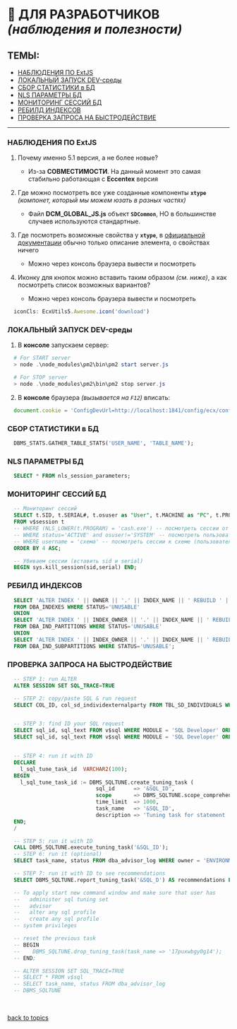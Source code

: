 # 🙏 ДЛЯ РАЗРАБОТЧИКОВ _(наблюдения и полезности)_

## ТЕМЫ:
* [НАБЛЮДЕНИЯ ПО ExtJS](https://github.com/CrappyCodeMaker/ECCENTEX-KNOWLEGE/blob/main/Content/13%20For%20developers/LifeHacks.md#%D0%BD%D0%B0%D0%B1%D0%BB%D1%8E%D0%B4%D0%B5%D0%BD%D0%B8%D1%8F-%D0%BF%D0%BE-extjs)
* [ЛОКАЛЬНЫЙ ЗАПУСК DEV-среды](https://github.com/CrappyCodeMaker/ECCENTEX-KNOWLEGE/blob/main/Content/13%20For%20developers/LifeHacks.md#%D0%BB%D0%BE%D0%BA%D0%B0%D0%BB%D1%8C%D0%BD%D1%8B%D0%B9-%D0%B7%D0%B0%D0%BF%D1%83%D1%81%D0%BA-dev-%D1%81%D1%80%D0%B5%D0%B4%D1%8B)
* [СБОР СТАТИСТИКИ в БД](https://github.com/CrappyCodeMaker/ECCENTEX-KNOWLEGE/blob/main/Content/13%20For%20developers/LifeHacks.md#%D1%81%D0%B1%D0%BE%D1%80-%D1%81%D1%82%D0%B0%D1%82%D0%B8%D1%81%D1%82%D0%B8%D0%BA%D0%B8-%D0%B2-%D0%B1%D0%B4)
* [NLS ПАРАМЕТРЫ БД](https://github.com/CrappyCodeMaker/ECCENTEX-KNOWLEGE/blob/main/Content/13%20For%20developers/LifeHacks.md#nls-%D0%BF%D0%B0%D1%80%D0%B0%D0%BC%D0%B5%D1%82%D1%80%D1%8B-%D0%B1%D0%B4)
* [МОНИТОРИНГ СЕССИЙ БД](https://github.com/CrappyCodeMaker/ECCENTEX-KNOWLEGE/blob/main/Content/13%20For%20developers/LifeHacks.md#%D0%BC%D0%BE%D0%BD%D0%B8%D1%82%D0%BE%D1%80%D0%B8%D0%BD%D0%B3-%D1%81%D0%B5%D1%81%D1%81%D0%B8%D0%B9-%D0%B1%D0%B4)
* [РЕБИЛД ИНДЕКСОВ](https://github.com/CrappyCodeMaker/ECCENTEX-KNOWLEGE/blob/main/Content/13%20For%20developers/LifeHacks.md#%D1%80%D0%B5%D0%B1%D0%B8%D0%BB%D0%B4-%D0%B8%D0%BD%D0%B4%D0%B5%D0%BA%D1%81%D0%BE%D0%B2)
* [ПРОВЕРКА ЗАПРОСА НА БЫСТРОДЕЙСТВИЕ](https://github.com/CrappyCodeMaker/ECCENTEX-KNOWLEGE/blob/main/Content/13%20For%20developers/LifeHacks.md#%D0%BF%D1%80%D0%BE%D0%B2%D0%B5%D1%80%D0%BA%D0%B0-%D0%B7%D0%B0%D0%BF%D1%80%D0%BE%D1%81%D0%B0-%D0%BD%D0%B0-%D0%B1%D1%8B%D1%81%D1%82%D1%80%D0%BE%D0%B4%D0%B5%D0%B9%D1%81%D1%82%D0%B2%D0%B8%D0%B5)

---

### НАБЛЮДЕНИЯ ПО ExtJS

1. Почему именно 5.1 версия, а не более новые?
    * Из-за **СОВМЕСТИМОСТИ**. На данный момент это самая стабильно работающая с **Eccentex** версия

1. Где можно посмотреть все уже созданные компоненты **`xtype`** _(компонет, который мы можем юзать в разных частях)_
    * Файл **DCM_GLOBAL_JS.js** объект **`SDCommon`**, НО в большинстве случаев используются стандартные.

1. Где посмотреть возможные свойства у **`xtype`**, в [официальной документации](https://docs.sencha.com/extjs/5.1.1/index.html) обычно только описание элемента, о свойствах ничего
    * Можно через консоль браузера вывести и посмотреть

1. Иконку для кнопок можно вставить таким образом _(см. ниже)_, а как посмотреть список возможных вариантов?
    * Можно через консоль браузера вывести и посмотреть
```JavaScript
  iconCls: EcxUtils5.Awesome.icon('download')
```


### ЛОКАЛЬНЫЙ ЗАПУСК DEV-среды

1. В **консоле** запускаем сервер:
```PowerShell
  # For START server
  > node .\node_modules\pm2\bin\pm2 start server.js

  # For STOP server
  > node .\node_modules\pm2\bin\pm2 stop server.js
```
2. В **консоле** браузера _(вызывается на `F12`)_ вписать:
```JavaScript
  document.cookie = 'ConfigDevUrl=http://localhost:1841/config/ecx/config-dev-nores.js'
```

### СБОР СТАТИСТИКИ в БД
```SQL
  DBMS_STATS.GATHER_TABLE_STATS('USER_NAME', 'TABLE_NAME');
```
### NLS ПАРАМЕТРЫ БД
```SQL
  SELECT * FROM nls_session_parameters;
```
### МОНИТОРИНГ СЕССИЙ БД

```SQL
  -- Мониторинг сессий
  SELECT t.SID, t.SERIAL#, t.osuser as "User", t.MACHINE as "PC", t.PROGRAM as "Program"
  FROM v$session t
  -- WHERE (NLS_LOWER(t.PROGRAM) = 'cash.exe') -- посмотреть сессии от программы cash.exe
  -- WHERE status='ACTIVE' and osuser!='SYSTEM' -- посмотреть пользовательские сессии
  -- WHERE username = 'схема' -- посмотреть сессии к схеме (пользователь)
  ORDER BY 4 ASC;

  -- Убиваем сессии (вставить sid и serial)
  BEGIN sys.kill_session(sid,serial) END;
```

### РЕБИЛД ИНДЕКСОВ
```SQL
  SELECT 'ALTER INDEX ' || OWNER || '.' || INDEX_NAME || ' REBUILD ' || ' TABLESPACE ' || TABLESPACE_NAME || ';'
  FROM DBA_INDEXES WHERE STATUS='UNUSABLE'
  UNION
  SELECT 'ALTER INDEX ' || INDEX_OWNER || '.' || INDEX_NAME || ' REBUILD PARTITION ' || PARTITION_NAME || ' TABLESPACE ' || TABLESPACE_NAME || ';'
  FROM DBA_IND_PARTITIONS WHERE STATUS='UNUSABLE'
  UNION
  SELECT 'ALTER INDEX ' || INDEX_OWNER || '.' || INDEX_NAME || ' REBUILD SUBPARTITION '||SUBPARTITION_NAME|| ' TABLESPACE ' || TABLESPACE_NAME || ';'
  FROM DBA_IND_SUBPARTITIONS WHERE STATUS='UNUSABLE';
```

### ПРОВЕРКА ЗАПРОСА НА БЫСТРОДЕЙСТВИЕ
```SQL
  -- STEP 1: run ALTER
  ALTER SESSION SET SQL_TRACE=TRUE

  -- STEP 2: copy/paste SQL & run request
  SELECT COL_ID, col_sd_individexternalparty FROM TBL_SD_INDIVIDUALS WHERE COL_PERSONID = '92547876652';


  -- STEP 3: find ID your SQL request
  SELECT sql_id, sql_text FROM v$sql WHERE MODULE = 'SQL Developer' ORDER BY last_active_time DESC;
  SELECT sql_id, sql_text FROM v$sql WHERE MODULE = 'SQL Developer' ORDER BY last_load_time DESC;


  -- STEP 4: run it with ID
  DECLARE
    l_sql_tune_task_id  VARCHAR2(100);
  BEGIN
    l_sql_tune_task_id := DBMS_SQLTUNE.create_tuning_task (
                            sql_id      => '&SQL_ID',
                            scope       => DBMS_SQLTUNE.scope_comprehensive,
                            time_limit  => 1000,
                            task_name   => '&SQL_ID',
                            description => 'Tuning task for statement ' || '&SQL_ID');
  END;
  /

  -- STEP 5: run it with ID
  CALL DBMS_SQLTUNE.execute_tuning_task('&SQL_ID');
  -- STEP 6: run it (optional)
  SELECT task_name, status FROM dba_advisor_log WHERE owner = 'ENVIRONMENT';

  -- STEP 7: run it with ID to see recommendations
  SELECT DBMS_SQLTUNE.report_tuning_task('&SQL_D') AS recommendations FROM dual;

  -- To apply start new command window and make sure that user has
  --   administer sql tuning set
  --   advisor
  --   alter any sql profile
  --   create any sql profile
  -- system privileges

  -- reset the previous task
  -- BEGIN
  -- 	DBMS_SQLTUNE.drop_tuning_task(task_name => '17puxwbgy0g14');
  -- END;

  -- ALTER SESSION SET SQL_TRACE=TRUE
  -- SELECT * FROM v$sql
  -- SELECT task_name, status FROM dba_advisor_log
  -- DBMS_SQLTUNE
```


<br/>

[back to topics](https://github.com/CrappyCodeMaker/ECCENTEX-KNOWLEGE/blob/main/Content/0%20Topics/Topics.md#-topics)
